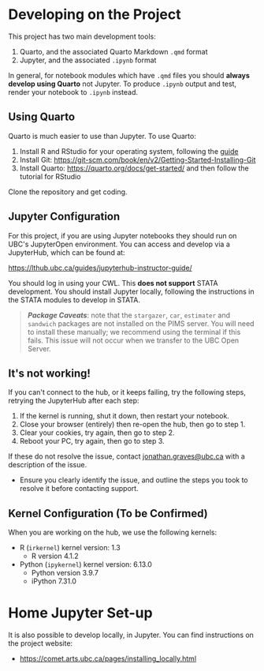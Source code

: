 # Developing on the Project

This project has two main development tools:

1.  Quarto, and the associated Quarto Markdown `.qmd` format
2.  Jupyter, and the associated `.ipynb` format

In general, for notebook modules which have `.qmd` files you should **always develop using Quarto** not Jupyter.  To produce `.ipynb` output and test, render your notebook to `.ipynb` instead.

## Using Quarto

Quarto is much easier to use than Jupyter.  To use Quarto:

1.  Install R and RStudio for your operating system, following the [guide](https://posit.co/download/rstudio-desktop/)
2.  Install Git: <https://git-scm.com/book/en/v2/Getting-Started-Installing-Git>
3.  Install Quarto: <https://quarto.org/docs/get-started/> and then follow the tutorial for RStudio

Clone the repository and get coding.

## Jupyter Configuration

For this project, if you are using Jupyter notebooks they should run on UBC's JupyterOpen environment.  You can access and develop via a JupyterHub, which can be found at:

<https://lthub.ubc.ca/guides/jupyterhub-instructor-guide/>

You should log in using your CWL.  This **does not support** STATA development.  You should install Jupyter locally, following the instructions in the STATA modules to develop in STATA.

> ***Package Caveats***:  note that the `stargazer`, `car`, `estimater` and `sandwich` packages are not installed on the PIMS server.  You will need to install these manually; we recommend using the terminal if this fails.  This issue will not occur when we transfer to the UBC Open Server.

## It's not working!

If you can't connect to the hub, or it keeps failing, try the following steps, retrying the JupyterHub after each step:

1.  If the kernel is running, shut it down, then restart your notebook.
2.  Close your browser (entirely) then re-open the hub, then go to step 1.
3.  Clear your cookies, try again, then go to step 2.
4.  Reboot your PC, try again, then go to step 3.

If these do not resolve the issue, contact <jonathan.graves@ubc.ca> with a description of the issue.  

* Ensure you clearly identify the issue, and outline the steps you took to resolve it before contacting support.

## Kernel Configuration (To be Confirmed)

When you are working on the hub, we use the following kernels:

- R (`irkernel`) kernel version: 1.3
    + R version 4.1.2
- Python (`ipykernel`) kernel version: 6.13.0
    + Python version 3.9.7
    + iPython 7.31.0

# Home Jupyter Set-up

It is also possible to develop locally, in Jupyter.  You can find instructions on the project website:

* <https://comet.arts.ubc.ca/pages/installing_locally.html>


